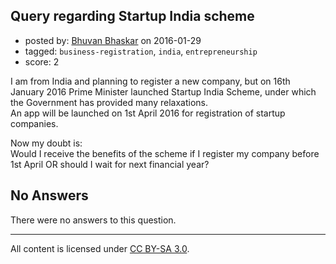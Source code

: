 ## Query regarding Startup India scheme

- posted by: [Bhuvan Bhaskar](https://stackexchange.com/users/7737147/bhuvan-bhaskar) on 2016-01-29
- tagged: `business-registration`, `india`, `entrepreneurship`
- score: 2

I am from India and planning to register a new company, but on 16th January 2016 Prime Minister launched Startup India Scheme, under which the Government has provided many relaxations.<br />
 An app will be launched on 1st April 2016 for registration of startup companies.

Now my doubt is: <br />
Would I receive the benefits of the scheme if I register my company before 1st April OR should I wait for next financial year?


## No Answers

There were no answers to this question.


---

All content is licensed under [CC BY-SA 3.0](https://creativecommons.org/licenses/by-sa/3.0/).
